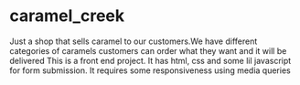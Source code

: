 # caramel_creek
Just a shop that sells caramel to our customers.We have different categories of caramels 
customers can order what they want and it will be delivered
This is a front end project. It has html, css and some lil javascript for form submission.
It requires some responsiveness using media queries
